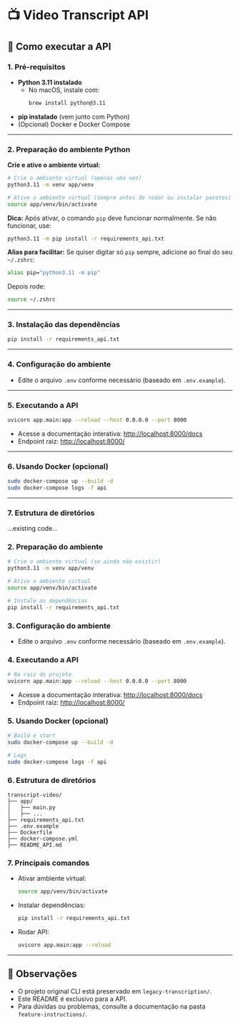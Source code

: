 # 📺 Video Transcript API

## 🚀 Como executar a API


### 1. Pré-requisitos

- **Python 3.11 instalado**
    - No macOS, instale com:
      ```bash
      brew install python@3.11
      ```
- **pip instalado** (vem junto com Python)
- (Opcional) Docker e Docker Compose

---

### 2. Preparação do ambiente Python

**Crie e ative o ambiente virtual:**

```bash
# Crie o ambiente virtual (apenas uma vez)
python3.11 -m venv app/venv

# Ative o ambiente virtual (sempre antes de rodar ou instalar pacotes)
source app/venv/bin/activate
```

**Dica:** Após ativar, o comando `pip` deve funcionar normalmente. Se não funcionar, use:
```bash
python3.11 -m pip install -r requirements_api.txt
```

**Alias para facilitar:**
Se quiser digitar só `pip` sempre, adicione ao final do seu `~/.zshrc`:
```bash
alias pip="python3.11 -m pip"
```
Depois rode:
```bash
source ~/.zshrc
```

---

### 3. Instalação das dependências

```bash
pip install -r requirements_api.txt
```

---

### 4. Configuração do ambiente

- Edite o arquivo `.env` conforme necessário (baseado em `.env.example`).

---

### 5. Executando a API

```bash
uvicorn app.main:app --reload --host 0.0.0.0 --port 8000
```

- Acesse a documentação interativa: [http://localhost:8000/docs](http://localhost:8000/docs)
- Endpoint raiz: [http://localhost:8000/](http://localhost:8000/)

---

### 6. Usando Docker (opcional)

```bash
sudo docker-compose up --build -d
sudo docker-compose logs -f api
```

---

### 7. Estrutura de diretórios

...existing code...

### 2. Preparação do ambiente

```bash
# Crie o ambiente virtual (se ainda não existir)
python3.11 -m venv app/venv

# Ative o ambiente virtual
source app/venv/bin/activate

# Instale as dependências
pip install -r requirements_api.txt
```

### 3. Configuração do ambiente

- Edite o arquivo `.env` conforme necessário (baseado em `.env.example`).

### 4. Executando a API

```bash
# Na raiz do projeto
uvicorn app.main:app --reload --host 0.0.0.0 --port 8000
```

- Acesse a documentação interativa: [http://localhost:8000/docs](http://localhost:8000/docs)
- Endpoint raiz: [http://localhost:8000/](http://localhost:8000/)

### 5. Usando Docker (opcional)

```bash
# Build e start
sudo docker-compose up --build -d

# Logs
sudo docker-compose logs -f api
```

### 6. Estrutura de diretórios

```
transcript-video/
├── app/
│   ├── main.py
│   ├── ...
├── requirements_api.txt
├── .env.example
├── Dockerfile
├── docker-compose.yml
├── README_API.md
```

### 7. Principais comandos

- Ativar ambiente virtual:
  ```bash
  source app/venv/bin/activate
  ```
- Instalar dependências:
  ```bash
  pip install -r requirements_api.txt
  ```
- Rodar API:
  ```bash
  uvicorn app.main:app --reload
  ```

---

## 📢 Observações
- O projeto original CLI está preservado em `legacy-transcription/`.
- Este README é exclusivo para a API.
- Para dúvidas ou problemas, consulte a documentação na pasta `feature-instructions/`.
